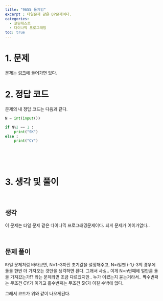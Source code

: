 ```yaml
---
title: "9655 돌게임"
excerpt : 타일문제 같은 DP문제이다.
categories:
  - 코딩테스트
  - 다이나믹 프로그래밍
toc: true
---
```

  
# 1. 문제
문제는 [링크](https://www.acmicpc.net/problem/9655)에 들어가면 있다.

# 2. 정답 코드

문제의 내 정답 코드는 다음과 같다.

```python
N = int(input())

if N%2 == 1 :
    print("SK")
else :
    print("CY")

```

<br/><br/><br/>

# 3. 생각 및 풀이

<br/> 

## 생각
이 문제는 타일 문제 같은 다이나믹 프로그래밍문제이다. 되게 문제가 어이가없다..

<br/>

## 문제 풀이

타일 문제처럼 바라보면, N=1~3까진 초기값을 설정해주고, N=i일땐 i-1,i-3의 경우에 돌을 한번 더 가져오는 것만을
생각하면 된다. 그래서 사실.. 이게 N=n번째에 얼만큼 돌을 가져갔는가!? 라는 문제라면 조금 다르겠지만..
누가 이겼는지 묻는거라서.. 짝수번째는 무조건 CY가 이기고 홀수번째는 무조건 SK가 이길 수밖에 없다.

그래서 코드가 위와 같이 나오게된다.
